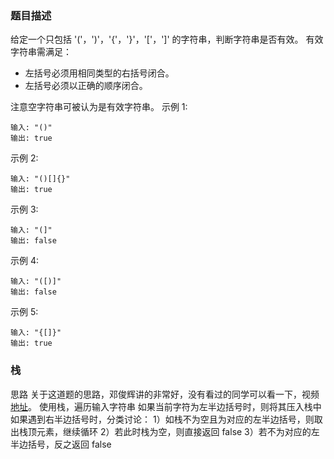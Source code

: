 ### 题目描述


给定一个只包括 '('，')'，'{'，'}'，'['，']' 的字符串，判断字符串是否有效。
有效字符串需满足：
- 左括号必须用相同类型的右括号闭合。
- 左括号必须以正确的顺序闭合。

注意空字符串可被认为是有效字符串。
示例 1:
```
输入: "()"
输出: true
```

示例 2:
```
输入: "()[]{}"
输出: true
```

示例 3:
```
输入: "(]"
输出: false
```

示例 4:
```
输入: "([)]"
输出: false
```

示例 5:
```
输入: "{[]}"
输出: true
```


### 栈

思路
关于这道题的思路，邓俊辉讲的非常好，没有看过的同学可以看一下，视频[地址](https://www.xuetangx.com/course/THU08091002048/7755080)。
使用栈，遍历输入字符串
如果当前字符为左半边括号时，则将其压入栈中
如果遇到右半边括号时，分类讨论：
1）如栈不为空且为对应的左半边括号，则取出栈顶元素，继续循环
2）若此时栈为空，则直接返回 false
3）若不为对应的左半边括号，反之返回 false
